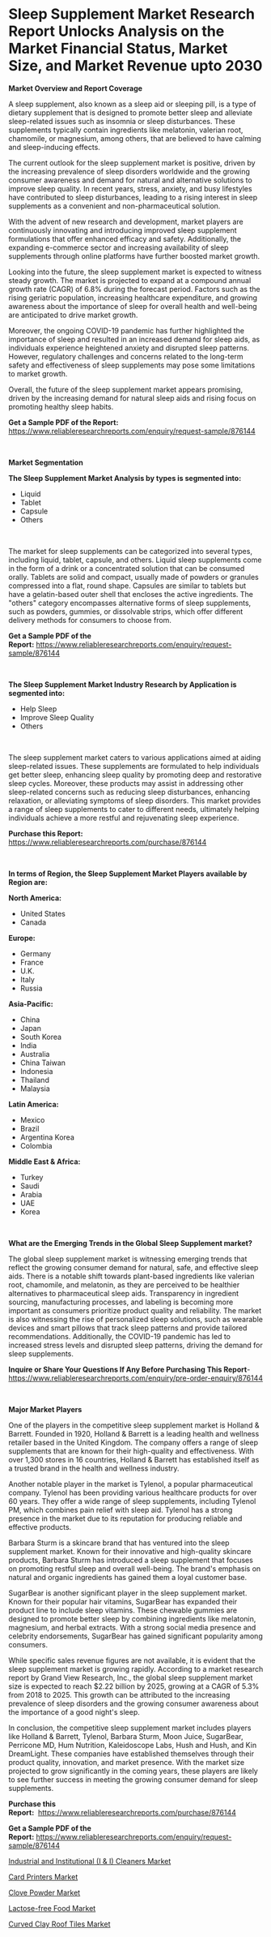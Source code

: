 <p><h1>Sleep Supplement Market Research Report Unlocks Analysis on the Market Financial Status, Market Size, and Market Revenue upto 2030</h1></p><p><strong>Market Overview and Report Coverage</strong></p>
<p><p>A sleep supplement, also known as a sleep aid or sleeping pill, is a type of dietary supplement that is designed to promote better sleep and alleviate sleep-related issues such as insomnia or sleep disturbances. These supplements typically contain ingredients like melatonin, valerian root, chamomile, or magnesium, among others, that are believed to have calming and sleep-inducing effects.</p><p>The current outlook for the sleep supplement market is positive, driven by the increasing prevalence of sleep disorders worldwide and the growing consumer awareness and demand for natural and alternative solutions to improve sleep quality. In recent years, stress, anxiety, and busy lifestyles have contributed to sleep disturbances, leading to a rising interest in sleep supplements as a convenient and non-pharmaceutical solution.</p><p>With the advent of new research and development, market players are continuously innovating and introducing improved sleep supplement formulations that offer enhanced efficacy and safety. Additionally, the expanding e-commerce sector and increasing availability of sleep supplements through online platforms have further boosted market growth.</p><p>Looking into the future, the sleep supplement market is expected to witness steady growth. The market is projected to expand at a compound annual growth rate (CAGR) of 6.8% during the forecast period. Factors such as the rising geriatric population, increasing healthcare expenditure, and growing awareness about the importance of sleep for overall health and well-being are anticipated to drive market growth.</p><p>Moreover, the ongoing COVID-19 pandemic has further highlighted the importance of sleep and resulted in an increased demand for sleep aids, as individuals experience heightened anxiety and disrupted sleep patterns. However, regulatory challenges and concerns related to the long-term safety and effectiveness of sleep supplements may pose some limitations to market growth.</p><p>Overall, the future of the sleep supplement market appears promising, driven by the increasing demand for natural sleep aids and rising focus on promoting healthy sleep habits.</p></p>
<p><strong>Get a Sample PDF of the Report:</strong> <a href="https://www.reliableresearchreports.com/enquiry/request-sample/876144">https://www.reliableresearchreports.com/enquiry/request-sample/876144</a></p>
<p>&nbsp;</p>
<p><strong>Market Segmentation</strong></p>
<p><strong>The Sleep Supplement Market Analysis by types is segmented into:</strong></p>
<p><ul><li>Liquid</li><li>Tablet</li><li>Capsule</li><li>Others</li></ul></p>
<p>&nbsp;</p>
<p><p>The market for sleep supplements can be categorized into several types, including liquid, tablet, capsule, and others. Liquid sleep supplements come in the form of a drink or a concentrated solution that can be consumed orally. Tablets are solid and compact, usually made of powders or granules compressed into a flat, round shape. Capsules are similar to tablets but have a gelatin-based outer shell that encloses the active ingredients. The "others" category encompasses alternative forms of sleep supplements, such as powders, gummies, or dissolvable strips, which offer different delivery methods for consumers to choose from.</p></p>
<p><strong>Get a Sample PDF of the Report:</strong>&nbsp;<a href="https://www.reliableresearchreports.com/enquiry/request-sample/876144">https://www.reliableresearchreports.com/enquiry/request-sample/876144</a></p>
<p>&nbsp;</p>
<p><strong>The Sleep Supplement Market Industry Research by Application is segmented into:</strong></p>
<p><ul><li>Help Sleep</li><li>Improve Sleep Quality</li><li>Others</li></ul></p>
<p>&nbsp;</p>
<p><p>The sleep supplement market caters to various applications aimed at aiding sleep-related issues. These supplements are formulated to help individuals get better sleep, enhancing sleep quality by promoting deep and restorative sleep cycles. Moreover, these products may assist in addressing other sleep-related concerns such as reducing sleep disturbances, enhancing relaxation, or alleviating symptoms of sleep disorders. This market provides a range of sleep supplements to cater to different needs, ultimately helping individuals achieve a more restful and rejuvenating sleep experience.</p></p>
<p><strong>Purchase this Report:</strong>&nbsp; <a href="https://www.reliableresearchreports.com/purchase/876144">https://www.reliableresearchreports.com/purchase/876144</a></p>
<p>&nbsp;</p>
<p><strong>In terms of Region, the Sleep Supplement Market Players available by Region are:</strong></p>
<p>
    <p> <strong> North America: </strong>
        <ul>
            <li>United States</li>
            <li>Canada</li>
        </ul>
        </p> 
    <p> <strong> Europe: </strong>
        <ul>
            <li>Germany</li>
            <li>France</li>
            <li>U.K.</li>
            <li>Italy</li>
            <li>Russia</li>
        </ul>
        </p> 
    <p> <strong> Asia-Pacific: </strong>
        <ul>
            <li>China</li>
            <li>Japan</li>
            <li>South Korea</li>
            <li>India</li>
            <li>Australia</li>
            <li>China Taiwan</li>
            <li>Indonesia</li>
            <li>Thailand</li>
            <li>Malaysia</li>
        </ul>
        </p> 
    <p> <strong> Latin America: </strong>
        <ul>
            <li>Mexico</li>
            <li>Brazil</li>
            <li>Argentina Korea</li>
            <li>Colombia</li>
        </ul>
        </p> 
    <p> <strong> Middle East & Africa: </strong>
        <ul>
            <li>Turkey</li>
            <li>Saudi</li>
            <li>Arabia</li>
            <li>UAE</li>
            <li>Korea</li>
        </ul>
    </p>
    </p>
<p>&nbsp;</p>
<p><strong>What are the Emerging Trends in the Global Sleep Supplement market?</strong></p>
<p><p>The global sleep supplement market is witnessing emerging trends that reflect the growing consumer demand for natural, safe, and effective sleep aids. There is a notable shift towards plant-based ingredients like valerian root, chamomile, and melatonin, as they are perceived to be healthier alternatives to pharmaceutical sleep aids. Transparency in ingredient sourcing, manufacturing processes, and labeling is becoming more important as consumers prioritize product quality and reliability. The market is also witnessing the rise of personalized sleep solutions, such as wearable devices and smart pillows that track sleep patterns and provide tailored recommendations. Additionally, the COVID-19 pandemic has led to increased stress levels and disrupted sleep patterns, driving the demand for sleep supplements.</p></p>
<p><strong>Inquire or Share Your Questions If Any Before Purchasing This Report</strong>- <a href="https://www.reliableresearchreports.com/enquiry/pre-order-enquiry/876144">https://www.reliableresearchreports.com/enquiry/pre-order-enquiry/876144</a></p>
<p>&nbsp;</p>
<p><strong>Major Market Players</strong></p>
<p><p>One of the players in the competitive sleep supplement market is Holland & Barrett. Founded in 1920, Holland & Barrett is a leading health and wellness retailer based in the United Kingdom. The company offers a range of sleep supplements that are known for their high-quality and effectiveness. With over 1,300 stores in 16 countries, Holland & Barrett has established itself as a trusted brand in the health and wellness industry.</p><p>Another notable player in the market is Tylenol, a popular pharmaceutical company. Tylenol has been providing various healthcare products for over 60 years. They offer a wide range of sleep supplements, including Tylenol PM, which combines pain relief with sleep aid. Tylenol has a strong presence in the market due to its reputation for producing reliable and effective products.</p><p>Barbara Sturm is a skincare brand that has ventured into the sleep supplement market. Known for their innovative and high-quality skincare products, Barbara Sturm has introduced a sleep supplement that focuses on promoting restful sleep and overall well-being. The brand's emphasis on natural and organic ingredients has gained them a loyal customer base.</p><p>SugarBear is another significant player in the sleep supplement market. Known for their popular hair vitamins, SugarBear has expanded their product line to include sleep vitamins. These chewable gummies are designed to promote better sleep by combining ingredients like melatonin, magnesium, and herbal extracts. With a strong social media presence and celebrity endorsements, SugarBear has gained significant popularity among consumers.</p><p>While specific sales revenue figures are not available, it is evident that the sleep supplement market is growing rapidly. According to a market research report by Grand View Research, Inc., the global sleep supplement market size is expected to reach $2.22 billion by 2025, growing at a CAGR of 5.3% from 2018 to 2025. This growth can be attributed to the increasing prevalence of sleep disorders and the growing consumer awareness about the importance of a good night's sleep.</p><p>In conclusion, the competitive sleep supplement market includes players like Holland & Barrett, Tylenol, Barbara Sturm, Moon Juice, SugarBear, Perricone MD, Hum Nutrition, Kaleidoscope Labs, Hush and Hush, and Kin DreamLight. These companies have established themselves through their product quality, innovation, and market presence. With the market size projected to grow significantly in the coming years, these players are likely to see further success in meeting the growing consumer demand for sleep supplements.</p></p>
<p><strong>Purchase this Report:</strong>&nbsp;&nbsp;<a href="https://www.reliableresearchreports.com/purchase/876144">https://www.reliableresearchreports.com/purchase/876144</a></p>
<p></p>
<p><strong>Get a Sample PDF of the Report:</strong>&nbsp;<a href="https://www.reliableresearchreports.com/enquiry/request-sample/876144">https://www.reliableresearchreports.com/enquiry/request-sample/876144</a></p>
<p><p><a href="https://medium.com/@hazelbrakus/industrial-and-institutional-i-amp-i-cleaners-market-size-growth-forecast-2023-2030-36ccfc8c9918">Industrial and Institutional (I & I) Cleaners Market</a></p><p><a href="https://www.reportprime.com/card-printers-r11307">Card Printers Market</a></p><p><a href="https://www.reportprime.com/clove-powder-r6427">Clove Powder Market</a></p><p><a href="https://issuu.com/reportprime-2/docs/lactose-free-food-market-size-2030.pptx?fr=xKAE9_zU1NQ">Lactose-free Food Market</a></p><p><a href="https://www.linkedin.com/pulse/curved-clay-roof-tiles-market-size-growth-forecast-from-b9tme/">Curved Clay Roof Tiles Market</a></p></p>